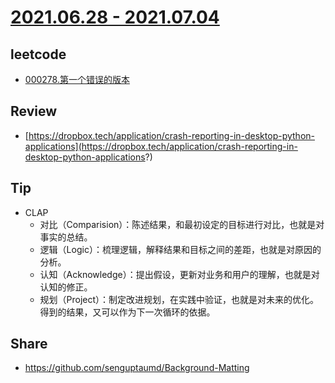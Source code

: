 # [2021.06.28 - 2021.07.04](https://github.com/vjudge/ARTS/blob/master/2020/第0116周.md)

## leetcode
* [000278.第一个错误的版本](https://github.com/vjudge/leetcode/tree/master/000201-000400/000278.第一个错误的版本)

## Review
* [https://dropbox.tech/application/crash-reporting-in-desktop-python-applications](https://dropbox.tech/application/crash-reporting-in-desktop-python-applications?)

## Tip
* CLAP
    - 对比（Comparision）：陈述结果，和最初设定的目标进行对比，也就是对事实的总结。
    - 逻辑（Logic）：梳理逻辑，解释结果和目标之间的差距，也就是对原因的分析。
    - 认知（Acknowledge）：提出假设，更新对业务和用户的理解，也就是对认知的修正。
    - 规划（Project）：制定改进规划，在实践中验证，也就是对未来的优化。得到的结果，又可以作为下一次循环的依据。

## Share
* https://github.com/senguptaumd/Background-Matting
